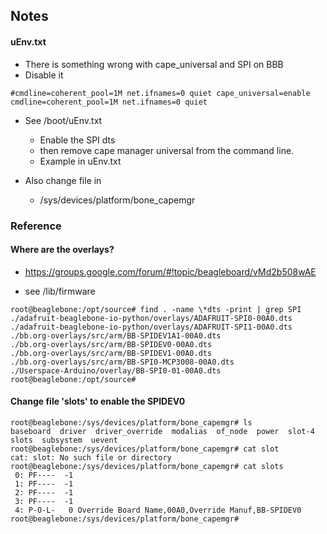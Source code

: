 
## Notes


#### uEnv.txt

* There is something wrong with cape_universal and SPI on BBB
* Disable it

```
#cmdline=coherent_pool=1M net.ifnames=0 quiet cape_universal=enable
cmdline=coherent_pool=1M net.ifnames=0 quiet

```

* See /boot/uEnv.txt
  * Enable the SPI dts
  * then remove cape manager universal from the command line.
  * Example in uEnv.txt

* Also change file in 
  * /sys/devices/platform/bone_capemgr

### Reference

#### Where are the overlays?

* https://groups.google.com/forum/#!topic/beagleboard/vMd2b508wAE

* see /lib/firmware

```
root@beaglebone:/opt/source# find . -name \*dts -print | grep SPI
./adafruit-beaglebone-io-python/overlays/ADAFRUIT-SPI0-00A0.dts
./adafruit-beaglebone-io-python/overlays/ADAFRUIT-SPI1-00A0.dts
./bb.org-overlays/src/arm/BB-SPIDEV1A1-00A0.dts
./bb.org-overlays/src/arm/BB-SPIDEV0-00A0.dts
./bb.org-overlays/src/arm/BB-SPIDEV1-00A0.dts
./bb.org-overlays/src/arm/BB-SPI0-MCP3008-00A0.dts
./Userspace-Arduino/overlay/BB-SPI0-01-00A0.dts
root@beaglebone:/opt/source# 
```


#### Change file 'slots' to enable the SPIDEV0

```
root@beaglebone:/sys/devices/platform/bone_capemgr# ls
baseboard  driver  driver_override  modalias  of_node  power  slot-4  slots  subsystem	uevent
root@beaglebone:/sys/devices/platform/bone_capemgr# cat slot
cat: slot: No such file or directory
root@beaglebone:/sys/devices/platform/bone_capemgr# cat slots 
 0: PF----  -1 
 1: PF----  -1 
 2: PF----  -1 
 3: PF----  -1 
 4: P-O-L-   0 Override Board Name,00A0,Override Manuf,BB-SPIDEV0
root@beaglebone:/sys/devices/platform/bone_capemgr# 

```
